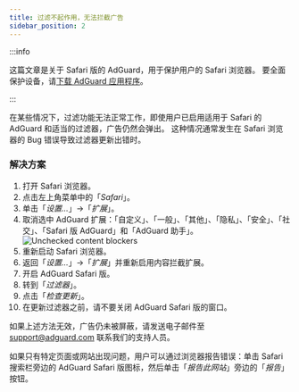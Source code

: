 ```yaml
---
title: 过滤不起作用，无法拦截广告
sidebar_position: 2
---
```


:::info

这篇文章是关于 Safari 版的 AdGuard，用于保护用户的 Safari 浏览器。 要全面保护设备，请[下载 AdGuard 应用程序](https://agrd.io/download-kb-adblock)。

:::

在某些情况下，过滤功能无法正常工作，即使用户已启用适用于 Safari 的 AdGuard 和适当的过滤器，广告仍然会弹出。 这种情况通常发生在 Safari 浏览器的 Bug 错误导致过滤器更新出错时。

### 解决方案

1. 打开 Safari 浏览器。
2. 点击左上角菜单中的「_Safari_」。
3. 单击「_设置…_」→「_扩展_」。
4. 取消选中 AdGuard 扩展：「自定义」、「一般」、「其他」、「隐私」、「安全」、「社交」、「Safari 版 AdGuard」和「AdGuard 助手」。
 ![Unchecked content blockers](https://cdn.adtidy.org/content/Kb/ad_blocker/safari/adg-safari-unchecked-cbs.png)
5. 重新启动 Safari 浏览器。
6. 返回「_设置..._」→「_扩展_」并重新启用内容拦截扩展。
7. 开启 AdGuard Safari 版。
8. 转到「_过滤器_」。
9. 点击「_检查更新_」。
10. 在更新过滤器之前，请不要关闭 AdGuard Safari 版的窗口。

如果上述方法无效，广告仍未被屏蔽，请发送电子邮件至 support@adguard.com 联系我们的支持人员。

如果只有特定页面或网站出现问题，用户可以通过浏览器报告错误：单击 Safari 搜索栏旁边的 AdGuard Safari 版图标，然后单击「_报告此网站_」旁边的「_报告_」按钮。
